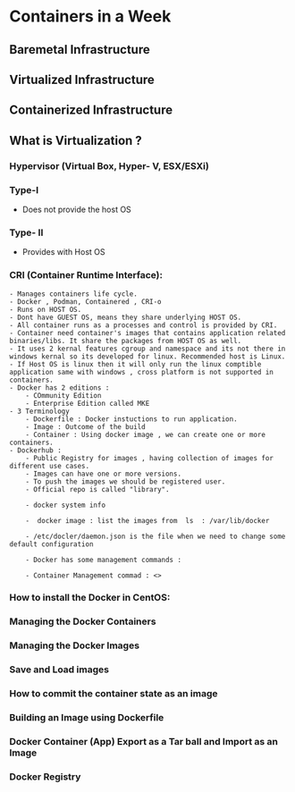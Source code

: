 # Containers in a Week  

## Baremetal Infrastructure 
## Virtualized Infrastructure
## Containerized Infrastructure 

## What is Virtualization ?

### Hypervisor (Virtual Box, Hyper- V, ESX/ESXi)

### Type-I
- Does not provide the host OS
### Type- II 
- Provides with Host OS

### CRI (Container Runtime Interface): 

    - Manages containers life cycle.  
    - Docker , Podman, Containered , CRI-o
    - Runs on HOST OS. 
    - Dont have GUEST OS, means they share underlying HOST OS.
    - All container runs as a processes and control is provided by CRI. 
    - Container need container's images that contains application related binaries/libs. It share the packages from HOST OS as well.
    - It uses 2 kernal features cgroup and namespace and its not there in windows kernal so its developed for linux. Recommended host is Linux. 
    - If Host OS is linux then it will only run the linux comptible application same with windows , cross platform is not supported in containers.
    - Docker has 2 editions : 
        - COmmunity Edition
        - Enterprise Edition called MKE 
    - 3 Terminology 
        - Dockerfile : Docker instuctions to run application.
        - Image : Outcome of the build
        - Container : Using docker image , we can create one or more containers.
    - Dockerhub :
        - Public Registry for images , having collection of images for different use cases.
        - Images can have one or more versions. 
        - To push the images we should be registered user. 
        - Official repo is called "library". 

        - docker system info 

        -  docker image : list the images from  ls  : /var/lib/docker 

        - /etc/docler/daemon.json is the file when we need to change some default configuration 

        - Docker has some management commands : 

        - Container Management commad : <>
### How to install the Docker in CentOS: 

### Managing the Docker Containers 

### Managing the Docker Images 

### Save and Load images

### How to commit the container state as an image

### Building an Image using Dockerfile

###  Docker Container (App) Export as a Tar ball and Import as an Image

### Docker Registry 

